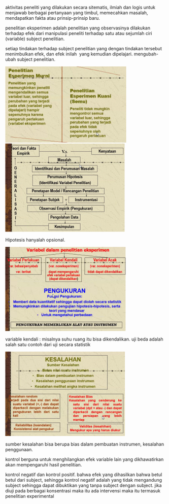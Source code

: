 aktivitas peneliti yang dilakukan secara sitematis, ilmiah dan logis untuk menjawab berbagai pertanyaan yang timbul, memecahkan masalah, mendapatkan fakta atau prinsip-prinsip baru. 

penelitian eksperimen adalah penelitian yang observasinya dilakukan terhadap efek dari manipulasi peneliti terhadap satu atau sejumlah ciri (variable) subject penelitian. 

setiap tindakan terhadap subject penelitian yang dengan tindakan tersebut menimbulkan efek, dan efek inilah  yang kemudian dipelajari. mengubah-ubah subject penelitian. 

<img src="../../../../_resources/0d1f4251163a3921e9cd8d8a46215e30.png" alt="0d1f4251163a3921e9cd8d8a46215e30.png" width="381" height="240">

<img src="../../../../_resources/c3aca71a2feda22725e16d4d140ef4ce.png" alt="c3aca71a2feda22725e16d4d140ef4ce.png" width="376" height="278">

Hipotesis hanyalah opsional. 

<img src="../../../../_resources/0a06daef5219a914a3839c034478b667.png" alt="0a06daef5219a914a3839c034478b667.png" width="379" height="265">

variable kendali : misalnya suhu ruang itu bisa dikendalikan. uji beda adalah salah satu contoh dari uji secara statistik

<img src="../../../../_resources/4b174b368e2541ebd8926b393384118a.png" alt="4b174b368e2541ebd8926b393384118a.png" width="377" height="266">

sumber kesalahan bisa berupa bias dalam pembuatan instrumen, kesalahan penggunaan. 

kontrol berguna untuk menghilangkan efek variable lain yang dikhawatirkan akan mempengaruhi hasil penelitian. 

kontrol negatif dan kontrol positif. bahwa efek yang dihasilkan bahwa betul betul dari subject, sehingga kontrol negatif adalah yang tidak mengandung subject sehingga dapat dibuktikan yang tanpa subject dengan subject. jika diuji pada berbagai konsentrasi maka itu ada intervensi maka itu termasuk penelitian experimental